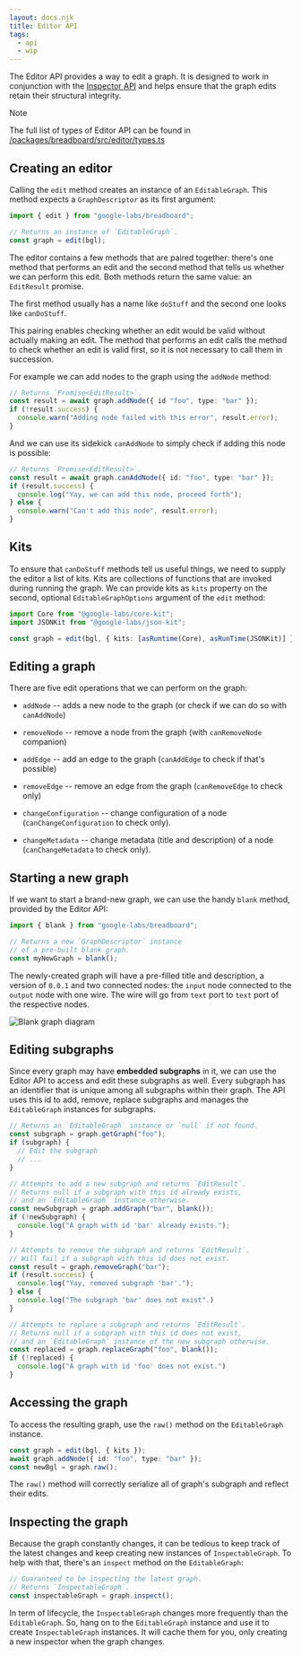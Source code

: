```yaml
---
layout: docs.njk
title: Editor API
tags:
  - api
  - wip
---
```


The Editor API provides a way to edit a graph. It is designed to work in conjunction with the [Inspector API](../inspector) and helps ensure that the graph edits retain their structural integrity.

> [!NOTE]
> The full list of types of Editor API can be found in [/packages/breadboard/src/editor/types.ts](https://github.com/breadboard-ai/breadboard/blob/main/packages/breadboard/src/editor/types.ts)

## Creating an editor

Calling the `edit` method creates an instance of an `EditableGraph`. This method expects a `GraphDescriptor` as its first argument:

```ts
import { edit } from "google-labs/breadboard";

// Returns an instance of `EditableGraph`.
const graph = edit(bgl);
```

The editor contains a few methods that are paired together: there's one method that performs an edit and the second method that tells us whether we can perform this edit. Both methods return the same value: an `EditResult` promise.

The first method usually has a name like `doStuff` and the second one looks like `canDoStuff`.

This pairing enables checking whether an edit would be valid without actually making an edit. The method that performs an edit calls the method to check whether an edit is valid first, so it is not necessary to call them in succession.

For example we can add nodes to the graph using the `addNode` method:

```ts
// Returns `Promise<EditResult>`.
const result = await graph.addNode({ id "foo", type: "bar" });
if (!result.success) {
  console.warn("Adding node failed with this error", result.error);
}
```

And we can use its sidekick `canAddNode` to simply check if adding this node is possible:

```ts
// Returns `Promise<EditResult>`.
const result = await graph.canAddNode({ id: "foo", type: "bar" });
if (result.success) {
  console.log("Yay, we can add this node, proceed forth");
} else {
  console.warn("Can't add this node", result.error);
}
```

## Kits

To ensure that `canDoStuff` methods tell us useful things, we need to supply the editor a list of kits. Kits are collections of functions that are invoked during running the graph. We can provide kits as `kits` property on the second, optional `EditableGraphOptions` argument of the `edit` method:

```ts
import Core from "@google-labs/core-kit";
import JSONKit from "@google-labs/json-kit";

const graph = edit(bgl, { kits: [asRuntime(Core), asRunTime(JSONKit)] });
```

## Editing a graph

There are five edit operations that we can perform on the graph:

- `addNode` -- adds a new node to the graph (or check if we can do so with `canAddNode`)

- `removeNode` -- remove a node from the graph (with `canRemoveNode` companion)

- `addEdge` -- add an edge to the graph (`canAddEdge` to check if that's possible)

- `removeEdge` -- remove an edge from the graph (`canRemoveEdge` to check only)

- `changeConfiguration` -- change configuration of a node (`canChangeConfiguration` to check only).

- `changeMetadata` -- change metadata (title and description) of a node (`canChangeMetadata` to check only).

## Starting a new graph

If we want to start a brand-new graph, we can use the handy `blank` method, provided by the Editor API:

```ts
import { blank } from "google-labs/breadboard";

// Returns a new `GraphDescriptor` instance
// of a pre-built blank graph.
const myNewGraph = blank();
```

The newly-created graph will have a pre-filled title and description, a version of `0.0.1` and two connected nodes: the `input` node connected to the `output` node with one wire. The wire will go from `text` port to `text` port of the respective nodes.

![Blank graph diagram](/breadboard/static/images/editor-blank.png)

## Editing subgraphs

Since every graph may have **embedded subgraphs** in it, we can use the Editor API to access and edit these subgraphs as well. Every subgraph has an identifier that is unique among all subgraphs within their graph. The API uses this id to add, remove, replace subgraphs and manages the `EditableGraph` instances for subgraphs.

```ts
// Returns an `EditableGraph` instance or `null` if not found.
const subgraph = graph.getGraph("foo");
if (subgraph) {
  // Edit the subgraph
  // ...
}

// Attempts to add a new subgraph and returns `EditResult`.
// Returns null if a subgraph with this id already exists,
// and an `EditableGraph` instance otherwise.
const newSubgraph = graph.addGraph("bar", blank());
if (!newSubgraph) {
  console.log("A graph with id 'bar' already exists.");
}

// Attempts to remove the subgraph and returns `EditResult`.
// Will fail if a subgraph with this id does not exist.
const result = graph.removeGraph("bar");
if (result.success) {
  console.log("Yay, removed subgraph 'bar'.");
} else {
  console.log("The subgraph 'bar' does not exist".)
}

// Attempts to replace a subgraph and returns `EditResult`.
// Returns null if a subgraph with this id does not exist,
// and an `EditableGraph` instance of the new subgraph otherwise.
const replaced = graph.replaceGraph("foo", blank());
if (!replaced) {
  console.log("A graph with id 'foo' does not exist.")
}
```

## Accessing the graph

To access the resulting graph, use the `raw()` method on the `EditableGraph` instance.

```ts
const graph = edit(bgl, { kits });
await graph.addNode({ id: "foo", type: "bar" });
const newBgl = graph.raw();
```

The `raw()` method will correctly serialize all of graph's subgraph and reflect their edits.

## Inspecting the graph

Because the graph constantly changes, it can be tedious to keep track of the latest changes and keep creating new instances of `InspectableGraph`. To help with that, there's an `inspect` method on the `EditableGraph`:

```ts
// Guaranteed to be inspecting the latest graph.
// Returns `InspectableGraph`.
const inspectableGraph = graph.inspect();
```

In term of lifecycle, the `InspectableGraph` changes more frequently than the `EditableGraph`. So, hang on to the `EditableGraph` instance and use it to create `InspectableGraph` instances. It will cache them for you, only creating a new inspector when the graph changes.
